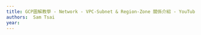 ```yaml
---
title: GCP圖解教學 - Network - VPC-Subnet & Region-Zone 關係介紹 - YouTube
authors:  Sam Tsai
year: 
---
```



